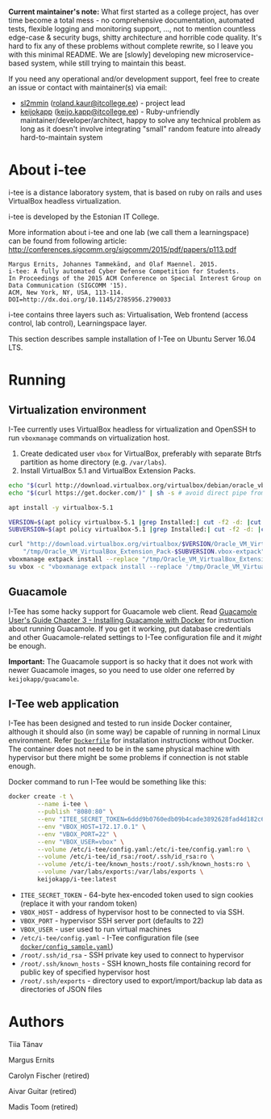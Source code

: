 **Current maintainer's note:** What first started as a college project, has over time become a total mess - no comprehensive documentation, automated tests, flexible logging and monitoring support, ..., not to mention countless edge-case & security bugs, shitty architecture and horrible code quality.
It's hard to fix any of these problems without complete rewrite, so I leave you with this minimal README. We are [slowly] developing new microservice-based system, while still trying to maintain this beast.

If you need any operational and/or development support, feel free to create an issue or contact with maintainer(s) via email:

 * [sl2mmin](https://github.com/sl2mmin) ([roland.kaur@itcollege.ee](mailto:roland.kaur@itcollege.ee)) - project lead
 * [keijokapp](https://github.com/keijokapp) ([keijo.kapp@itcollege.ee](mailto:keijo.kapp@itcollege.ee)) - Ruby-unfriendly maintainer/developer/architect, happy to solve any technical problem as long as it doesn't involve integrating "small" random feature into already hard-to-maintain system

# About i-tee
i-tee is a distance laboratory system, that is based on ruby on rails and uses VirtualBox headless virtualization.

i-tee is developed by the Estonian IT College.

More information about i-tee and one lab (we call them a learningspace) can be found from following article:
http://conferences.sigcomm.org/sigcomm/2015/pdf/papers/p113.pdf


    Margus Ernits, Johannes Tammekänd, and Olaf Maennel. 2015. 
    i-tee: A fully automated Cyber Defense Competition for Students. 
    In Proceedings of the 2015 ACM Conference on Special Interest Group on Data Communication (SIGCOMM '15). 
    ACM, New York, NY, USA, 113-114. DOI=http://dx.doi.org/10.1145/2785956.2790033


i-tee contains three layers such as: Virtualisation, Web frontend (access control, lab control), Learningspace layer.

This section describes sample installation of I-Tee on Ubuntu Server 16.04 LTS.

# Running

## Virtualization environment

I-Tee currently uses VirtualBox headless for virtualization and OpenSSH to run `vboxmanage` commands on virtualization host.

 1. Create dedicated user `vbox` for VirtualBox, preferably with separate Btrfs partition as home directory (e.g. `/var/labs`).
 2. Install VirtualBox 5.1 and VirtualBox Extension Packs.
```sh
echo "$(curl http://download.virtualbox.org/virtualbox/debian/oracle_vbox_2016.asc)" | apt-key add -
echo "$(curl https://get.docker.com/)" | sh -s # avoid direct pipe from curl to shell (or any other program)

apt install -y virtualbox-5.1

VERSION=$(apt policy virtualbox-5.1 |grep Installed:| cut -f2 -d: |cut -f1 -d-|cut -f2 -d' ')
SUBVERSION=$(apt policy virtualbox-5.1 |grep Installed:| cut -f2 -d: |cut -f1 -d~|cut -f2 -d' ')

curl "http://download.virtualbox.org/virtualbox/$VERSION/Oracle_VM_VirtualBox_Extension_Pack-$SUBVERSION.vbox-extpack" > \
	"/tmp/Oracle_VM_VirtualBox_Extension_Pack-$SUBVERSION.vbox-extpack"
vboxmanage extpack install --replace "/tmp/Oracle_VM_VirtualBox_Extension_Pack-$SUBVERSION.vbox-extpack"
su vbox -c "vboxmanage extpack install --replace '/tmp/Oracle_VM_VirtualBox_Extension_Pack-$SUBVERSION.vbox-extpack'" || true
```

## Guacamole

I-Tee has some hacky support for Guacamole web client. Read [Guacamole User's Guide Chapter 3 - Installing Guacamole with Docker](https://guacamole.incubator.apache.org/doc/gug/guacamole-docker.html) for instruction about running Guacamole.
If you get it working, put database credentials and other Guacamole-related settings to I-Tee configuration file and it *might* be enough.

**Important:** The Guacamole support is so hacky that it does not work with newer Guacamole images, so you need to use older one referred by `keijokapp/guacamole`.

## I-Tee web application

I-Tee has been designed and tested to run inside Docker container, although it should also (in some way) be capable of running in normal Linux environment.
Refer [`Dockerfile`](Dockerfile) for installation instructions without Docker. The container does not need to be in the same physical machine with hypervisor
but there might be some problems if connection is not stable enough.

Docker command to run I-Tee would be something like this:
```sh
docker create -t \
        --name i-tee \
        --publish "8080:80" \
        --env "ITEE_SECRET_TOKEN=6ddd9b0760edb09b4cade3892628fad4d182c6675ee7c1e151ced0cb8c952cb75e17b5654342746ba5640b63844f6f162246201aff936a8da154104f29b1959d" \
        --env "VBOX_HOST=172.17.0.1" \
        --env "VBOX_PORT=22" \
        --env "VBOX_USER=vbox" \
        --volume /etc/i-tee/config.yaml:/etc/i-tee/config.yaml:ro \
        --volume /etc/i-tee/id_rsa:/root/.ssh/id_rsa:ro \
        --volume /etc/i-tee/known_hosts:/root/.ssh/known_hosts:ro \
        --volume /var/labs/exports:/var/labs/exports \
        keijokapp/i-tee:latest
```
 * `ITEE_SECRET_TOKEN` - 64-byte hex-encoded token used to sign cookies (replace it with your random token)
 * `VBOX_HOST` - address of hypervisor host to be connected to via SSH.
 * `VBOX_PORT` - hypervisor SSH server port (defaults to 22)
 * `VBOX_USER` - user used to run virtual machines
 * `/etc/i-tee/config.yaml` - I-Tee configuration file (see [`docker/config_sample.yaml`](docker/config_sample.yaml))
 * `/root/.ssh/id_rsa` - SSH private key used to connect to hypervisor
 * `/root/.ssh/known_hosts` - SSH known_hosts file containing record for public key of specified hypervisor host
 * `/root/.ssh/exports` - directory used to export/import/backup lab data as directories of JSON files

# Authors
Tiia Tänav

Margus Ernits

Carolyn Fischer (retired)

Aivar Guitar (retired)

Madis Toom (retired)

